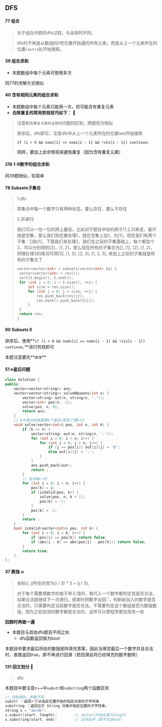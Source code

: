 ## DFS

#### 77 组合

> 对于组合问题的dfs过程，与全排列不同。
>
> dfs时不再是从数组的0号位置开始遍历所有元素，而是从上一个元素所在的位置`last+1`处开始搜索。

#### 39 组合求和

- 本题数组中每个元素可使用多次

同77的求解方式相似

#### 40  含有相同元素的组合求和

- 本题数组中每个元素只能用一次，但可能含有重复元素
- **去除重复的常用剪枝技巧如下：** :small_red_triangle:

> 注意和`有重复元素的全排列`问题的区别，两题较为相似
>
> 排序后，dfs即可，注意dfs中从上一个元素所在的位置last开始搜索
>
> **`if (i > 0 && nums[i] == nums[i - 1] && !vis[i - 1]) continue;`**
>
> **同样，要加上此步剪枝来避免重复（因为含有重复元素）**

#### 216 1-9数字的组合求和

同39题相似，较简单

#### 78 Subsets子集合

> 1.dfs
>
> 原集合中每一个数字只有两种状态，要么存在，要么不存在

> 2.非递归
>
> 我们可以一位一位的网上叠加，比如对于题目中给的例子[1,2,3]来说，最开始是空集，那么我们现在要处理1，就在空集上加1，为[1]，现在我们有两个子集：[]和[1]，下面我们来处理2，我们在之前的子集基础上，每个都加个2，可以分别得到[2]，[1, 2]，那么现在所有的子集合为[], [1], [2], [1, 2]，同理处理3的情况可得[3], [1, 3], [2, 3], [1, 2, 3], 再加上之前的子集就是所有的子集合了
>
> ```cpp
> vector<vector<int> > subsets(vector<int> &S) {
>  vector<vector<int> > res(1);
>  sort(S.begin(), S.end());
>  for (int i = 0; i < S.size(); ++i) {
>      int size = res.size();
>      for (int j = 0; j < size; ++j) {
>          res.push_back(res[j]);
>          res.back().push_back(S[i]);
>      }
>  }
>  return res;
> }
> ```

#### 90 Subsets II

排序后，使用**`if (i > 0 && nums[i] == nums[i - 1] && !vis[i - 1]) continue;`**进行剪枝即可

本题注意要先**`排序`**

#### 51 n皇后问题

```cpp
class Solution {
public:
    vector<vector<string>> ans;
    vector<vector<string>> solveNQueens(int n) {
        vector<string> out(n, string(n, '.'));
        vector<int> pos(n, -1);
        solve(pos, n, 0);
        return ans;
    }
    // k代表当前放置第k个皇后(即到了第k行)
    void solve(vector<int>& pos, int n, int k) {
        if (k >= n) {
            vector<string> out(n, string(n, '.'));
            for (int i = 0; i < n; i++) {
                for (int j = 0; j < n; j++) {
                    if (j == pos[i]) out[i][j] = 'Q';
                    else out[i][j] = '.';
                }
            }
            ans.push_back(out);
            return ;
        }
        // 尝试每一列
        for (int i = 0; i < n; i++) {
            pos[k] = i;
            if (isValid(pos, k)) {
                solve(pos, n, k + 1);
                pos[k] = -1;
            }
            pos[k] = -1;
        }
        return ;
    }
    bool isValid(vector<int>& pos, int k) {
        for (int i = 0; i < k; i++) {
            if (pos[i] == pos[k]) return false;
            if (abs(i - k) == abs(pos[i] - pos[k])) return false;
        }
        return true;
    }
};
```

#### 37 数独 :boom:

> 坐标(i, j)所在的宫为(i / 3) * 3 + (j / 3);
>
> 对于每个需要填数字的格子带入1到9，每代入一个数字都判定其是否合法，如果合法就继续下一次递归，结束时把数字设回'.'，判断新加入的数字是否合法时，只需要判定当前数字是否合法，不需要判定这个数组是否为数独数组，因为之前加进的数字都是合法的，这样可以使程序更加高效一些

**回顾时再做一遍**

- 本题目与其他dfs题目不同之处
  - dfs函数返回值为bool

本题目中要求最后将给的数独矩阵填充答案，因此当填完最后一个数字并且合法时，直接返回true，即不再进行回溯（若回溯会将已经填充的数字删除）

#### 131 回文划分 :triangular_flag_on_post:

> dfs

本题目中要注意c++中`substr`和`substring`两个函数区别

```cpp
// 功能相似，参数不同
substr ：返回一个从指定位置开始的指定长度的子字符串
substring ：返回位于 String 对象中指定位置的子字符串。
string s = "abcde";
s.substr(start, length);		// 从start开始长度为length
s.substring(start, end);		// 左闭右开（即不包含end）
```

